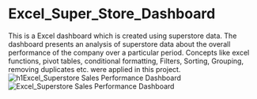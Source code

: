# Excel_Super_Store_Dashboard
This is a Excel dashboard which is created using superstore data. The dashboard presents an analysis of superstore data about the overall performance of the company over a particular period.  Concepts like excel functions, pivot tables, conditional formatting, Filters, Sorting, Grouping, removing duplicates etc. were applied in this project.
![h1Excel_Superstore Sales Performance Dashboard](https://github.com/hasanahmed88/Excel_Super_Store_Sales_Analysis/assets/76925920/44a4b46f-ac20-488f-972c-581a5b5beb03)
![Excel_Superstore Sales Performance Dashboard](https://github.com/hasanahmed88/Excel_Super_Store_Sales_Analysis/assets/76925920/3263aff3-6299-46b4-a5db-e47c8822a50b)
